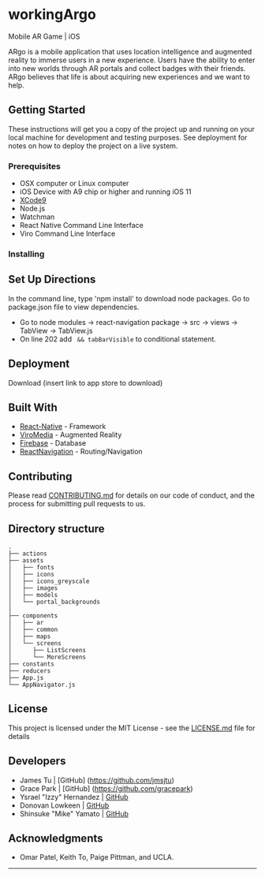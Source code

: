 # workingArgo
Mobile AR Game | iOS

ARgo is a mobile application that uses location intelligence and augmented reality to immerse users in a new experience. Users have the ability to enter into new worlds through AR portals and collect badges with their friends. ARgo believes that life is about acquiring new experiences and we want to help.

## Getting Started

These instructions will get you a copy of the project up and running on your local machine for development and testing purposes. See deployment for notes on how to deploy the project on a live system.

### Prerequisites

* OSX computer or Linux computer
* iOS Device with A9 chip or higher and running iOS 11
* [XCode9](https://itunes.apple.com/us/app/xcode/id497799835?mt=12)
* Node.js
* Watchman
* React Native Command Line Interface
* Viro Command Line Interface

### Installing
## Set Up Directions
In the command line, type 'npm install' to download node packages. Go to package.json file to view dependencies.
- Go to node modules -> react-navigation package -> src -> views -> TabView -> TabView.js
- On line 202 add ` && tabBarVisible` to conditional statement.

## Deployment

Download (insert link to app store to download)

## Built With

* [React-Native](https://facebook.github.io/react-native/docs/getting-started.html) - Framework
* [ViroMedia](https://viromedia.com/) - Augmented Reality
* [Firebase](https://firebase.google.com/) - Database
* [ReactNavigation](https://reactnavigation.org/) - Routing/Navigation

## Contributing

Please read [CONTRIBUTING.md](https://gist.github.com/PurpleBooth/b24679402957c63ec426) for details on our code of conduct, and the process for submitting pull requests to us.

## Directory structure
```none
.
├── actions
├── assets
│   ├── fonts
│   ├── icons	
│   ├── icons_greyscale
│   ├── images
│   ├── models
│   └── portal_backgrounds
│                            
├── components
│   ├── ar
│   ├── common
│   ├── maps
│   └── screens
│      ├── ListScreens
│      └── MoreScreens
├── constants                 
├── reducers  
├── App.js          
└── AppNavigator.js                
```

## License
This project is licensed under the MIT License - see the [LICENSE.md](LICENSE.md) file for details

## Developers
- James Tu | [GitHub] (https://github.com/jmsjtu)
- Grace Park | [GitHub] (https://github.com/gracepark)
- Ysrael "Izzy" Hernandez | [GitHub](https://github.com/ykeanu)
- Donovan Lowkeen | [GitHub](https://github.com/dlowkeen)
- Shinsuke "Mike" Yamato | [GitHub](https://github.com/mikeyamato)

## Acknowledgments
* Omar Patel, Keith To, Paige Pittman, and UCLA.

-------------
